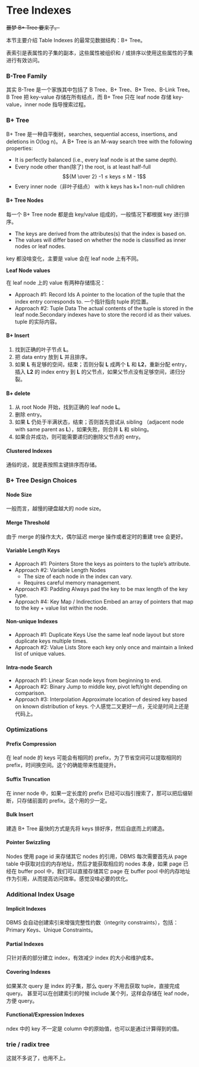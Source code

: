 # Tree Indexes

~~噩梦 B+ Tree 要来了。~~

本节主要介绍 Table Indexes 的最常见数据结构：B+ Tree。

表索引是表属性的子集的副本，这些属性被组织和 / 或排序以使用这些属性的子集进行有效访问。

### B-Tree Family

其实 B-Tree 是一个家族其中包括了 B Tree、B+ Tree、B\* Tree、B-Link Tree。 B Tree 把 key-value 存储在所有结点，而 B+ Tree 只在 leaf node 存储 key-value，inner node 指导搜索过程。

### B+ Tree

B+ Tree 是一种自平衡树，searches, sequential access, insertions, and deletions in O(log n)。 A B+ Tree is an M-way search tree with the following properties:

* It is perfectly balanced (i.e., every leaf node is at the same depth).
* Every node other than(除了) the root, is at least half-full $${M \over 2} -1 ≤ keys ≤ M - 1$$
* Every inner node（非叶子结点） with k keys has k+1 non-null children

#### B+ Tree Nodes

每一个 B+ Tree node 都是由 key/value 组成的，一般情况下都根据 key 进行排序。

* The keys are derived from the attributes(s) that the index is based on.
* The values will differ based on whether the node is classified as inner nodes or leaf nodes.

key 都没啥变化，主要是 value 会在 leaf node 上有不同。

**Leaf Node values**

在 leaf node 上的 value 有两种存储情况：

* Approach #1: Record Ids A pointer to the location of the tuple that the index entry corresponds to. 一个指针指向 tuple 的位置。
* Approach #2: Tuple Data The actual contents of the tuple is stored in the leaf node.Secondary indexes have to store the record id as their values. tuple 的实际内容。

#### B+ Insert

1. 找到正确的叶子节点 **L**。
2. 把 data entry 放到 **L** 并且排序。
3. 如果 **L** 有足够的空间，结束；否则分裂 **L** 成两个 **L** 和 **L2**，重新分配 entry，插入 **L2** 的 index entry 到 **L** 的父节点，如果父节点没有足够空间，递归分裂。

#### B+ delete

1. 从 root Node 开始，找到正确的 leaf node **L**。
2. 删除 entry。
3. 如果 **L** 仍处于半满状态，结束；否则首先尝试从 sibling （adjacent node with same parent as **L**），如果失败，则合并 **L** 和 sibling。
4. 如果合并成功，则可能需要递归的删除父节点的 entry。

#### Clustered Indexes

通俗的说，就是表按照主键排序而存储。

### B+ Tree Design Choices

#### Node Size

一般而言，越慢的硬盘越大的 node size。

#### Merge Threshold

由于 merge 的操作太大，偶尔延迟 merge 操作或者定时的重建 tree 会更好。

#### Variable Length Keys

* Approach #1: Pointers Store the keys as pointers to the tuple’s attribute.
* Approach #2: Variable Length Nodes
  * The size of each node in the index can vary.
  * Requires careful memory management.
* Approach #3: Padding Always pad the key to be max length of the key type.
* Approach #4: Key Map / Indirection Embed an array of pointers that map to the key + value list within the node.

#### Non-unique Indexes

* Approach #1: Duplicate Keys Use the same leaf node layout but store duplicate keys multiple times.
* Approach #2: Value Lists Store each key only once and maintain a linked list of unique values.

#### Intra-node Search

* Approach #1: Linear Scan node keys from beginning to end.
* Approach #2: Binary Jump to middle key, pivot left/right depending on comparison.
* Approach #3: Interpolation Approximate location of desired key based on known distribution of keys. 个人感觉二叉更好一点，无论是时间上还是代码上。

### Optimizations

#### Prefix Compression

在 leaf node 的 keys 可能会有相同的 prefix，为了节省空间可以提取相同的 prefix，时间换空间。这个的确能带来性能提升。

#### Suffix Truncation

在 inner node 中，如果一定长度的 prefix 已经可以指引搜索了，那可以把后缀斩断，只存储前面的 prefix。这个用的少一定。

#### Bulk Insert

建造 B+ Tree 最快的方式是先将 keys 排好序，然后自底而上的建造。

#### Pointer Swizzling

Nodes 使用 page id 来存储其它 nodes 的引用，DBMS 每次需要首先从 page table 中获取对应的内存地址，然后才能获取相应的 nodes 本身，如果 page 已经在 buffer pool 中，我们可以直接存储其它 page 在 buffer pool 中的内存地址作为引用，从而提高访问效率。感觉没啥必要的优化。

### Additional Index Usage

#### Implicit Indexes
DBMS 会自动创建索引来增强完整性约数（integrity constraints），包括：Primary Keys、Unique Constraints。

#### Partial Indexes
只针对表的部分建立 index，有效减少 index 的大小和维护成本。

#### Covering Indexes
如果某次 query 是 index 的子集，那么 query 不用去获取 tuple，直接完成 query。
甚至可以在创建索引的时候 include 某个列，这样会存储在 leaf node，方便 query。

#### Functional/Expression Indexes
ndex 中的 key 不一定是 column 中的原始值，也可以是通过计算得到的值。

### trie / radix tree
这就不多说了，也用不上。
